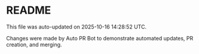 # README

This file was auto-updated on 2025-10-16 14:28:52 UTC.

Changes were made by Auto PR Bot to demonstrate automated updates, PR creation, and merging.
